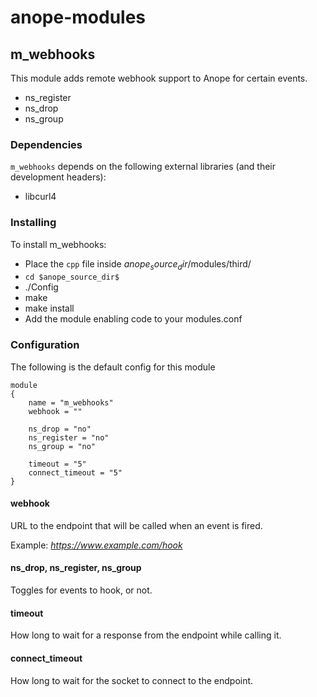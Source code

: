 # anope-modules

## m_webhooks

This module adds remote webhook support to Anope for certain events.

* ns_register
* ns_drop
* ns_group

### Dependencies

`m_webhooks` depends on the following external libraries (and their development headers):

* libcurl4

### Installing

To install m_webhooks:

* Place the `cpp` file inside $anope_source_dir$/modules/third/
* `cd $anope_source_dir$`
* ./Config
* make
* make install
* Add the module enabling code to your modules.conf

### Configuration

The following is the default config for this module

```
module
{
	name = "m_webhooks"
	webhook = ""

	ns_drop = "no"
	ns_register = "no"
	ns_group = "no"

	timeout = "5"
	connect_timeout = "5"
}
```

#### webhook

URL to the endpoint that will be called when an event is fired.

Example: *https://www.example.com/hook*

#### ns_drop, ns_register, ns_group

Toggles for events to hook, or not.

#### timeout

How long to wait for a response from the endpoint while calling it.

#### connect_timeout

How long to wait for the socket to connect to the endpoint.